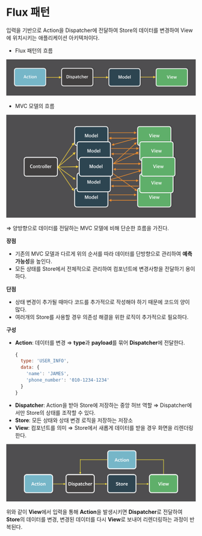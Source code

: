 # Flux 패턴

입력을 기반으로 Action을 Dispatcher에 전달하여 Store의 데이터를 변경하여 View에 위치시키는 애플리케이션 아키텍처이다.

- Flux 패턴의 흐름

![flux.png](../../assets/images/flux.png)

- MVC 모델의 흐름

![mvc_model.png](../../assets/images/mvc_model.png)

⇒ 양방향으로 데이터를 전달하는 MVC 모델에 비해 단순한 흐름을 가진다.

**장점**

- 기존의 MVC 모델과 다르게 위의 순서를 따라 데이터를 단방향으로 관리하여 **예측가능성**을 높인다.
- 모든 상태를 Store에서 전체적으로 관리하여 컴포넌트에 변경사항을 전달하기 용이하다.

**단점**

- 상태 변경이 추가될 때마다 코드를 추가적으로 작성해야 하기 때문에 코드의 양이 많다.
- 여러개의 Store를 사용할 경우 의존성 해결을 위한 로직이 추가적으로 필요하다.

**구성**

- **Action**: 데이터를 변경 ⇒ **type**과 **payload**를 묶어 **Dispatcher**에 전달한다.
  ```jsx
  {
    type: 'USER_INFO',
    data: {
      'name': 'JAMES',
      'phone_number': '010-1234-1234'
    }
  }
  ```
- **Dispatcher**: Action을 받아 Store에 저장하는 중앙 허브 역할
  ⇒ Dispatcher에서만 Store의 상태를 조작할 수 있다.
- **Store**: 모든 상태와 상태 변경 로직을 저장하는 저장소
- **View**: 컴포넌트를 의미 ⇒ Store에서 새롭게 데이터를 받을 경우 화면을 리렌더링한다.

![flux_process.png](../../assets/images/flux_process.png)

위와 같이 **View**에서 입력을 통해 **Action**을 발생시키면 **Dispatcher**로 전달하여 **Store**의 데이터를 변경, 변경된 데이터를 다시 **View**로 보내어 리렌더링하는 과정이 반복된다.
